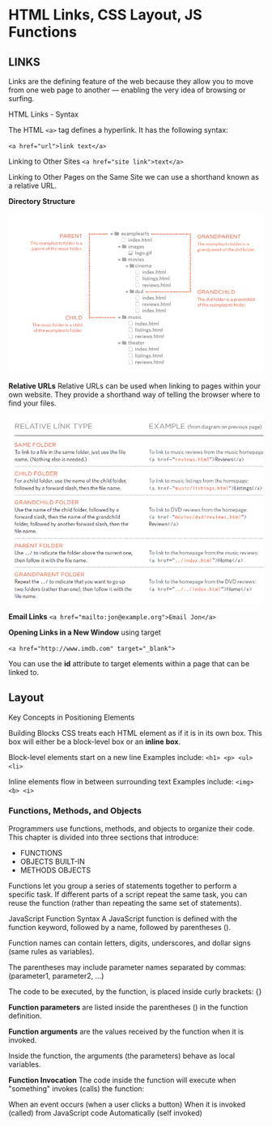 # HTML Links, CSS Layout, JS Functions
## LINKS
Links are the defining feature of the web
because they allow you to move from
one web page to another — enabling the
very idea of browsing or surfing.

HTML Links - Syntax

The HTML `<a>` tag defines a hyperlink. It has the following syntax:

`<a href="url">link text</a>`

Linking to Other Sites
`<a href="site link">text</a>`

Linking to Other Pages
on the Same Site we
can use a shorthand known as a
relative URL.

**Directory Structure**

![img](/image/img9.PNG)

**Relative URLs**
Relative URLs can be used when linking to pages within your own
website. They provide a shorthand way of telling the browser where to
find your files.

![](/image/img10.PNG)

**Email Links**
`<a href="mailto:jon@example.org">Email Jon</a>`

**Opening Links in a New Window**
 using target

 `<a href="http://www.imdb.com" target="_blank">`


You can use the **id** attribute to target elements within
a page that can be linked to.

## Layout

Key Concepts in
Positioning Elements

Building Blocks
CSS treats each HTML element as if it is in its
own box. This box will either be a block-level
box or an **inline box**.

Block-level elements
start on a new line
Examples include:
`<h1> <p> <ul> <li>`

Inline elements
flow in between
surrounding text
Examples include:
`<img> <b> <i>`

### Functions, Methods, and Objects

Programmers use
functions, methods, and objects to organize their code.
This chapter is divided into three sections that introduce:
* FUNCTIONS 
* OBJECTS BUILT-IN
* METHODS OBJECTS

Functions let you group a series of statements together to perform a
specific task. If different parts of a script repeat the same task, you can
reuse the function (rather than repeating the same set of statements).

JavaScript Function Syntax
A JavaScript function is defined with the function keyword, followed by a name, followed by parentheses ().

Function names can contain letters, digits, underscores, and dollar signs (same rules as variables).

The parentheses may include parameter names separated by commas:
(parameter1, parameter2, ...)

The code to be executed, by the function, is placed inside curly brackets: {}

**Function parameters** are listed inside the parentheses () in the function definition.

**Function arguments** are the values received by the function when it is invoked.

Inside the function, the arguments (the parameters) behave as local variables.


**Function Invocation**
The code inside the function will execute when "something" invokes (calls) the function:

When an event occurs (when a user clicks a button)
When it is invoked (called) from JavaScript code
Automatically (self invoked)

